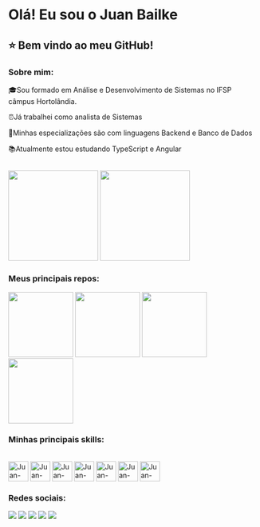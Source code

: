 # Olá! Eu sou o Juan Bailke

## ⭐ Bem vindo ao meu GitHub!

### Sobre mim:

🎓Sou formado em Análise e Desenvolvimento de Sistemas no IFSP câmpus Hortolândia.

⏰Já trabalhei como analista de Sistemas

🧐Minhas especializações são com linguagens Backend e Banco de Dados

📚Atualmente estou estudando TypeScript e Angular

##

<div>
  <img height=180em src="https://github-readme-stats.vercel.app/api?username=juanbailke&count_private=true&show_icons=true&theme=github_dark"/>
  <img height=180em src="https://github-readme-stats.vercel.app/api/top-langs/?username=juanbailke&layout=compact&show_icons=true&theme=github_dark"/>
</div>

### Meus principais repos:

<div>
  <img height=130em src="https://github-readme-stats.vercel.app/api/pin/?username=juanbailke&repo=controle-financeiro&theme=github_dark"/>
  <img height=130em src="https://github-readme-stats.vercel.app/api/pin/?username=juanbailke&repo=CarTown-Clone&theme=github_dark"/>
  <img height=130em src="https://github-readme-stats.vercel.app/api/pin/?username=juanbailke&repo=workshop-springboot3-jpa&theme=github_dark"/>
  <img height=130em src="https://github-readme-stats.vercel.app/api/pin/?username=juanbailke&repo=springboot-mongodb&theme=github_dark"/>
</div>

### Minhas principais skills:

<div style="display: inline_block"><br>
  <img align="center" alt="Juan-Java" height="40" width="40" src="https://cdn.jsdelivr.net/gh/devicons/devicon@latest/icons/java/java-original-wordmark.svg">
  <img align="center" alt="Juan-Csharp" height="40" width="40" src="https://cdn.jsdelivr.net/gh/devicons/devicon@latest/icons/csharp/csharp-original.svg">
  <img align="center" alt="Juan-Spring" height="40" width="40" src="https://cdn.jsdelivr.net/gh/devicons/devicon@latest/icons/spring/spring-original-wordmark.svg">
  <img align="center" alt="Juan-PostgreSQL" height="40" width="40" src="https://cdn.jsdelivr.net/gh/devicons/devicon@latest/icons/postgresql/postgresql-plain-wordmark.svg">
  <img align="center" alt="Juan-MySQL" height="40" width="40" src="https://cdn.jsdelivr.net/gh/devicons/devicon@latest/icons/mysql/mysql-original-wordmark.svg">
  <img align="center" alt="Juan-Azure" height="40" width="40" src="https://cdn.jsdelivr.net/gh/devicons/devicon@latest/icons/azure/azure-original.svg">
  <img align="center" alt="Juan-UML" height="40" width="40" src="https://cdn.jsdelivr.net/gh/devicons/devicon@latest/icons/unifiedmodelinglanguage/unifiedmodelinglanguage-original.svg">
</div>

### Redes sociais:

<div>
  <a href="https://www.linkedin.com/in/juan-felipe-cavalari-bailke/" target="_blank"><img src="https://img.shields.io/badge/-LinkedIn-%230077B5?style=for-the-badge&logo=linkedin&logoColor=white" target="_blank"></a>
  <a href = "mailto:juan_bailke@hotmail.com"><img src="https://img.shields.io/badge/Microsoft_Outlook-0078D4?style=for-the-badge&logo=microsoft-outlook&logoColor=white" target="_blank"></a>
  <a href = "mailto:juanbailke1@gmail.com"><img src="https://img.shields.io/badge/-Gmail-%23333?style=for-the-badge&logo=gmail&logoColor=white" target="_blank"></a>
  <a href="https://discord.gg/PUXRcKUq" target="_blank"><img src="https://img.shields.io/badge/Discord-7289DA?style=for-the-badge&logo=discord&logoColor=white" target="_blank"></a>
  <a href="https://instagram.com/juan_bailke" target="_blank"><img src="https://img.shields.io/badge/-Instagram-%23E4405F?style=for-the-badge&logo=instagram&logoColor=white" target="_blank"></a>
</div>
